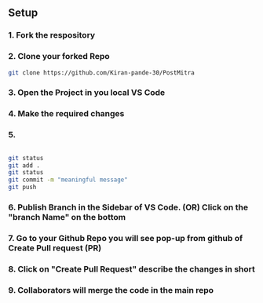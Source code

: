 ## Setup

### 1. Fork the respository
### 2. Clone your forked Repo
```bash
git clone https://github.com/Kiran-pande-30/PostMitra
```

### 3. Open the Project in you local VS Code

### 4. Make the required changes

### 5. 

```bash

git status
git add .
git status
git commit -m "meaningful message"
git push

```
### 6. Publish Branch in the Sidebar of VS Code. (OR) Click on the "branch Name" on the bottom

### 7. Go to your Github Repo you will see pop-up from github of Create Pull request (PR)

### 8. Click on "Create Pull Request" describe the changes in short

### 9. Collaborators will merge the code in the main repo

